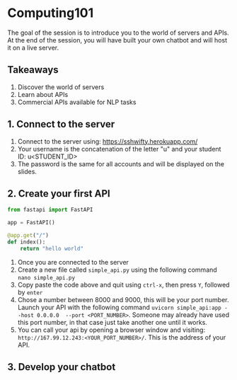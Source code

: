 # Computing101

The goal of the session is to introduce you to the world of servers and APIs. At the end of the session, you will have built your own chatbot and will host it on a live server.

## Takeaways
1. Discover the world of servers
2. Learn about APIs
3. Commercial APIs available for NLP tasks

## 1. Connect to the server

1. Connect to the server using: https://sshwifty.herokuapp.com/
2. Your username is the concatenation of the letter "u" and your student ID: u<STUDENT_ID>
3. The password is the same for all accounts and will be displayed on the slides.

## 2. Create your first API
```python
from fastapi import FastAPI

app = FastAPI()

@app.get("/")
def index():
    return "hello world"
```
1. Once you are connected to the server
2. Create a new file called `simple_api.py` using the following command `nano simple_api.py`
3. Copy paste the code above and quit using `ctrl-x`, then press `Y`, followed by `enter`
4. Chose a number between 8000 and 9000, this will be your port number. Launch your API with the following command `uvicorn simple_api:app --host 0.0.0.0  --port <PORT_NUMBER>`. Someone may already have used this port number, in that case just take another one until it works.
5. You can call your api by opening a browser window and visiting: `http://167.99.12.243:<YOUR_PORT_NUMBER>/`. This is the address of your API.

## 3. Develop your chatbot


